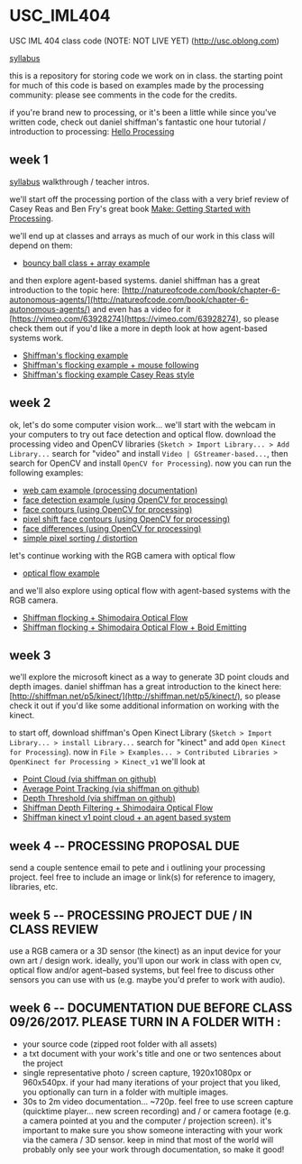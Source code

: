 # USC_IML404
USC IML 404 class code (NOTE: NOT LIVE YET) (http://usc.oblong.com)

[syllabus](https://github.com/johnbcarpenter/USC_IML404/tree/master/IML404_syllabus_FALL2017.pdf)

this is a repository for storing code we work on in class. the starting point for much of this code is based on examples made by the processing community: please see comments in the code for the credits.

if you're brand new to processing, or it's been a little while since you've written code, check out daniel shiffman's fantastic one hour tutorial / introduction to processing: [Hello Processing](http://hello.processing.org)

## week 1

[syllabus](https://github.com/johnbcarpenter/USC_IML404/tree/master/IML404_syllabus_FALL2017.pdf) walkthrough / teacher intros.

we'll start off the processing portion of the class with a very brief review of Casey Reas and Ben Fry's great book [Make: Getting Started with Processing](http://shop.oreilly.com/product/0636920000570.do). 

we'll end up at classes and arrays as much of our work in this class will depend on them:

- [bouncy ball class + array example](https://github.com/johnbcarpenter/USC_IML404/tree/master/AGENTS/bouncy_balls)

and then explore agent-based systems.  daniel shiffman has a great introduction to the topic here: [http://natureofcode.com/book/chapter-6-autonomous-agents/](http://natureofcode.com/book/chapter-6-autonomous-agents/) and even has a video for it [https://vimeo.com/63928274](https://vimeo.com/63928274), so please check them out if you'd like a more in depth look at how agent-based systems work. 

- [Shiffman's flocking example](https://github.com/shiffman/The-Nature-of-Code-Examples/tree/master/chp06_agents/NOC_6_09_Flocking)
- [Shiffman's flocking example + mouse following](https://github.com/shiffman/The-Nature-of-Code-Examples/tree/master/chp06_agents/NOC_6_09_FlockingMouse)
- [Shiffman's flocking example Casey Reas style](https://github.com/johnbcarpenter/USC_IML404/tree/master/AGENTS/NOC_6_09_Flocking_Reas)

## week 2

ok, let's do some computer vision work... we'll start with the webcam in your computers to try out face detection and optical flow.  download the processing video and OpenCV libraries (`Sketch > Import Library... > Add Library...` search for "video" and install `Video | GStreamer-based...`, then search for OpenCV and install `OpenCV for Processing`).  now you can run the following examples: 

- [web cam example (processing documentation)](https://github.com/johnbcarpenter/USC_IML404/tree/master/RGB_CAMERA/Webcam)
- [face detection example (using OpenCV for processing)](https://github.com/johnbcarpenter/USC_IML404/tree/master/RGB_CAMERA/FaceDetection)
- [face contours (using OpenCV for processing)](https://github.com/johnbcarpenter/USC_IML404/tree/master/RGB_CAMERA/ContourUpdate)
- [pixel shift face contours (using OpenCV for processing)](https://github.com/johnbcarpenter/USC_IML404/tree/master/RGB_CAMERA/ContourUpdateDistort)
- [face differences (using OpenCV for processing)](https://github.com/johnbcarpenter/USC_IML404/tree/master/RGB_CAMERA/FaceDiff)
- [simple pixel sorting / distortion](https://github.com/johnbcarpenter/USC_IML404/tree/master/RGB_CAMERA/WebcamReordering_01)

let's continue working with the RGB camera with optical flow

- [optical flow example](https://github.com/johnbcarpenter/USC_IML404/tree/master/RGB_CAMERA/OpticalFlow)

and we'll also explore using optical flow with agent-based systems with the RGB camera. 

- [Shiffman flocking + Shimodaira Optical Flow](https://github.com/johnbcarpenter/USC_IML404/tree/master/AGENTS/Flocking_OpticalFlow)
- [Shiffman flocking + Shimodaira Optical Flow + Boid Emitting](https://github.com/johnbcarpenter/USC_IML404/tree/master/AGENTS/BoidEmit_OpticalFlow)

## week 3

we'll explore the microsoft kinect as a way to generate 3D point clouds and depth images. daniel shiffman has a great introduction to the kinect here: [http://shiffman.net/p5/kinect/](http://shiffman.net/p5/kinect/), so please check it out if you'd like some additional information on working with the kinect.

to start off, download shiffman's Open Kinect Library (`Sketch > Import Library... > install Library...` search for "kinect" and add `Open Kinect for Processing`).  now in `File > Examples... > Contributed Libraries > OpenKinect for Processing > Kinect_v1` we'll look at 

- [Point Cloud (via shiffman on github)](https://github.com/shiffman/OpenKinect-for-Processing/tree/master/OpenKinect-Processing/examples/Kinect_v1/PointCloud)
- [Average Point Tracking (via shiffman on github)](https://github.com/shiffman/OpenKinect-for-Processing/tree/master/OpenKinect-Processing/examples/Kinect_v1/AveragePointTracking)
- [Depth Threshold (via shiffman on github)](https://github.com/shiffman/OpenKinect-for-Processing/tree/master/OpenKinect-Processing/examples/Kinect_v1/DepthThreshold)
- [Shiffman Depth Filtering + Shimodaira Optical Flow](https://github.com/johnbcarpenter/USC_IML404/tree/master/KINECT/DepthThresholdOpticalFlow)
- [Shiffman kinect v1 point cloud + an agent based system](https://github.com/johnbcarpenter/USC_IML404/tree/master/KINECT/PointCloud_AgentSystem)

## week 4 -- PROCESSING PROPOSAL DUE 

send a couple sentence email to pete and i outlining your processing project.  feel free to include an image or link(s) for reference to imagery, libraries, etc.

## week 5 -- PROCESSING PROJECT DUE / IN CLASS REVIEW 

use a RGB camera or a 3D sensor (the kinect) as an input device for your own art / design work. ideally, you'll upon our work in class with open cv, optical flow and/or agent–based systems, but feel free to discuss other sensors you can use with us (e.g. maybe you'd prefer to work with audio).

## week 6 -- DOCUMENTATION DUE BEFORE CLASS 09/26/2017.  PLEASE TURN IN A FOLDER WITH :

- your source code (zipped root folder with all assets)
- a txt document with your work's title and one or two sentences about the project 
- single representative photo / screen capture, 1920x1080px or 960x540px. if your had many iterations of your project that you liked, you optionally can turn in a folder with multiple images.
- 30s to 2m video documentation... ~720p. feel free to use screen capture (quicktime player... new screen recording) and / or camera footage (e.g. a camera pointed at you and the computer / projection screen). it's important to make sure you show someone interacting with your work via the camera / 3D sensor. keep in mind that most of the world will probably only see your work through documentation, so make it good! 
